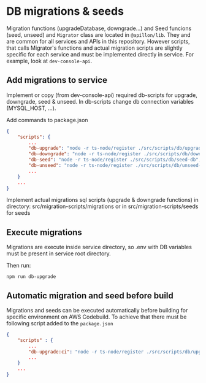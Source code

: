 # DB migrations & seeds

Migration functions (upgradeDatabase, downgrade...) and Seed funcions (seed, unseed) and `Migrator` class are located in `@apillon/lib`. They and are common for all services and APIs in this repository.
However scripts, that calls Migrator's functions and actual migration scripts are slightly specific for each service and must be implemented directly in service.
For example, look at `dev-console-api`.

## Add migrations to service

Implement or copy (from dev-console-api) required db-scripts for upgrade, downgrade, seed & unseed.
In db-scripts change db connection variables (MYSQL_HOST, ...).

Add commands to package.json

```JSON
{
    "scripts": {
        ...
        "db-upgrade": "node -r ts-node/register ./src/scripts/db/upgrade-db",
        "db-downgrade": "node -r ts-node/register ./src/scripts/db/downgrade-db",
        "db-seed": "node -r ts-node/register ./src/scripts/db/seed-db",
        "db-unseed": "node -r ts-node/register ./src/scripts/db/unseed-db"
        ...
    }
    ...
}
```

Implement actual migrations sql scripts (upgrade & downgrade functions) in directory: src/migration-scripts/migrations or in src/migration-scripts/seeds for seeds

## Execute migrations

Migrations are execute inside service directory, so .env with DB variables must be present in service root directory.

Then run:

```
npm run db-upgrade
```

## Automatic migration and seed before build

Migrations and seeds can be executed automatically before building for specific environment on AWS Codebuild. To achieve that there must be following script added to the `package.json`

```JSON
{
    "scripts" : {
        ...
        "db-upgrade:ci": "node -r ts-node/register ./src/scripts/db/upgrade-db --F && node -r ts-node/register ./src/scripts/db/seed-db --F "
        ...
    }
    ...
}
